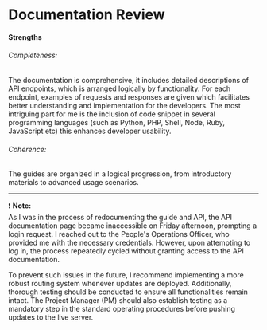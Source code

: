 # Documentation Review

#### Strengths
###### Completeness:
The documentation is comprehensive, it includes detailed descriptions of API endpoints, which is arranged logically by functionality. 
For each endpoint, examples of requests and responses are given which facilitates better understanding and implementation for the developers.
The most intriguing part for me is the inclusion of code snippet in several programming languages (such as Python, PHP, Shell, Node, Ruby, JavaScript etc) this enhances developer usability.


###### Coherence:
The guides are organized in a logical progression, from introductory materials to advanced usage scenarios.

____

❗ **Note:**<br>
As I was in the process of redocumenting the guide and API, the API documentation page became inaccessible on Friday afternoon, prompting a login request. I reached out to the People's Operations Officer, who provided me with the necessary credentials. However, upon attempting to log in, the process repeatedly cycled without granting access to the API documentation.  

To prevent such issues in the future, I recommend implementing a more robust routing system whenever updates are deployed. Additionally, thorough testing should be conducted to ensure all functionalities remain intact. The Project Manager (PM) should also establish testing as a mandatory step in the standard operating procedures before pushing updates to the live server.